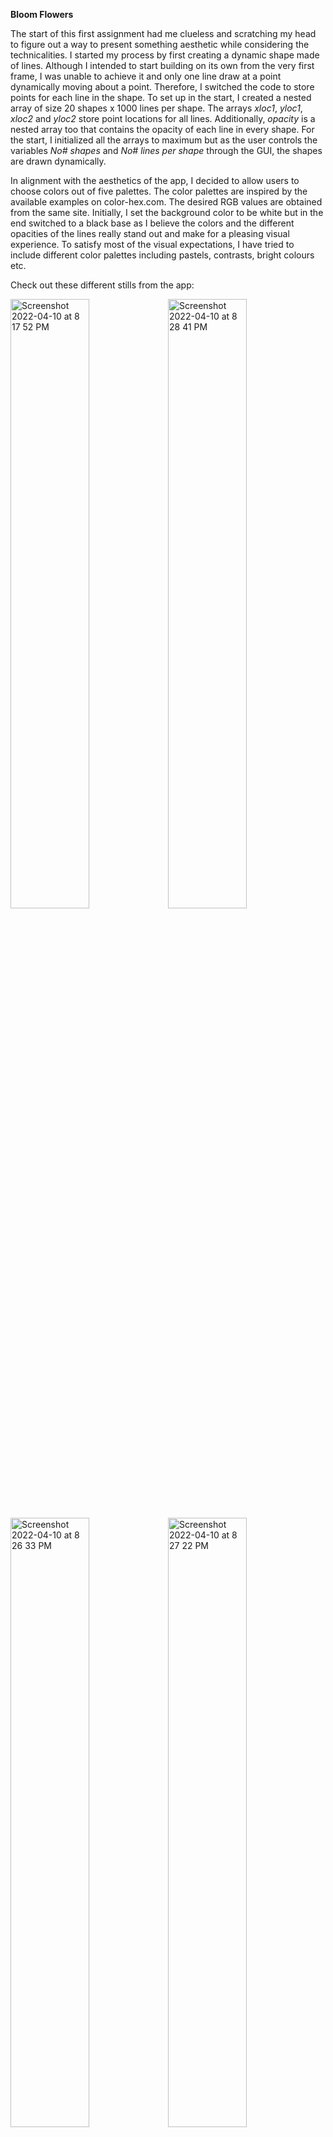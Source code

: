**Bloom Flowers**

The start of this first assignment had me clueless and scratching my head to figure out a way to present something aesthetic while considering the technicalities. I started my process by first creating a dynamic shape made of lines. Although I intended to start building on its own from the very first frame, I was unable to achieve it and only one line draw at a point dynamically moving about a point. Therefore, I switched the code to store points for each line in the shape. To set up in the start, I created a nested array of size 20 shapes x 1000 lines per shape. The arrays _xloc1_, _yloc1_, _xloc2_ and _yloc2_ store point locations for all lines. Additionally, _opacity_ is a nested array too that contains the opacity of each line in every shape. For the start, I initialized all the arrays to maximum but as the user controls the variables _No# shapes_ and _No# lines per shape_ through the GUI, the shapes are drawn dynamically.

In alignment with the aesthetics of the app, I decided to allow users to choose colors out of five palettes. The color palettes are inspired by the available examples on color-hex.com. The desired RGB values are obtained from the same site. Initially, I set the background color to be white but in the end switched to a black base as I believe the colors and the different opacities of the lines really stand out and make for a pleasing visual experience. To satisfy most of the visual expectations, I have tried to include different color palettes including pastels, contrasts, bright colours etc. 

Check out these different stills from the app:

<img width="50%" alt="Screenshot 2022-04-10 at 8 17 52 PM" src="https://user-images.githubusercontent.com/72029531/162630960-249f69c7-d2c2-4840-90bd-0fe591bb972c.png"><img width="50%" alt="Screenshot 2022-04-10 at 8 28 41 PM" src="https://user-images.githubusercontent.com/72029531/162630972-e306faf7-2c39-40dc-95d4-334ced951d97.png">
<img width="50%" alt="Screenshot 2022-04-10 at 8 26 33 PM" src="https://user-images.githubusercontent.com/72029531/162630983-5c364ac7-5d3c-427b-8f4e-3eb5527d8bc3.png"><img width="50%" alt="Screenshot 2022-04-10 at 8 27 22 PM" src="https://user-images.githubusercontent.com/72029531/162630966-95b9a978-7856-4b23-b75c-c9b6d0095834.png">

Check out the app in action here: https://youtu.be/VejBxUEo8Dw

Reflecting back on the creative process, it was much rather unexpected than intended. I knew I wanted to have minimal shapes and greater flexibility but was not sure how to implement it. Trying out different practice examples from openFrameworks tutorials eventually led me to something unintended and I am actually proud of it. The many definite values in the code such as updating noise values for radius and angle are some numbers obtained by playing around with the sketch and sticking to the values that felt just right. For sure there would be values that would give unexpected and amazing results and it will be definitely worth spending time on. However, after playing around and obsessing over the visuals for a day, I realized it is time to stick to particular values. This explains the definite numbers in the code. Actually, no explanation, just seemed pretty nice. 

